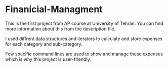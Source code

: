 # Finanicial-Managment
This is the first project from AP course at University of Tehran.
You can find more information about this from the description file.

I used diffrent data structures and iterators to calculate and store expenses for each category and sub-category.

Few specific command lines are used to show and manage these expenses which is why this project is user-friendly.

